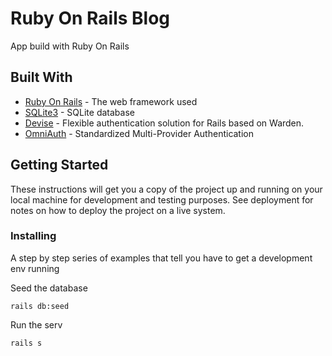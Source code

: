 # Ruby On Rails Blog

App build with Ruby On Rails

## Built With

* [Ruby On Rails](http://guides.rubyonrails.org/) - The web framework used
* [SQLite3](https://www.sqlite.org/) - SQLite database
* [Devise](https://github.com/plataformatec/devise) - Flexible authentication solution for Rails based on Warden.
* [OmniAuth](https://github.com/omniauth/omniauth) - Standardized Multi-Provider Authentication

## Getting Started

These instructions will get you a copy of the project up and running on your local machine for development and testing purposes. See deployment for notes on how to deploy the project on a live system.

### Installing

A step by step series of examples that tell you have to get a development env running

Seed the database

```
rails db:seed
```

Run the serv

```
rails s
```